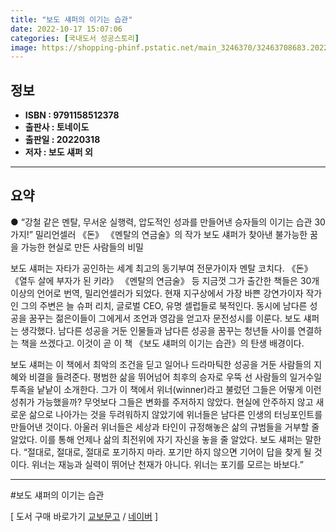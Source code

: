 ```yaml
---
title: "보도 섀퍼의 이기는 습관"
date: 2022-10-17 15:07:06
categories: [국내도서 성공스토리]
image: https://shopping-phinf.pstatic.net/main_3246370/32463708683.20220527055031.jpg
---
```


## **정보**

- **ISBN : 9791158512378**
- **출판사 : 토네이도**
- **출판일 : 20220318**
- **저자 : 보도 섀퍼 외**

------



## **요약**

● “강철 같은 멘탈, 무서운 실행력, 압도적인 성과를
만들어낸 승자들의 이기는 습관 30가지!”
밀리언셀러 《돈》 《멘탈의 연금술》의 작가 보도 섀퍼가
찾아낸 불가능한 꿈을 가능한 현실로 만든 사람들의 비밀

보도 섀퍼는 자타가 공인하는 세계 최고의 동기부여 전문가이자 멘탈 코치다. 《돈》 《열두 살에 부자가 된 키라》 《멘탈의 연금술》 등 지금껏 그가 출간한 책들은 30개 이상의 언어로 번역, 밀리언셀러가 되었다. 현재 지구상에서 가장 바쁜 강연가이자 작가인 그의 주변은 늘 슈퍼 리치, 글로벌 CEO, 유명 셀럽들로 북적인다. 동시에 남다른 성공을 꿈꾸는 젊은이들이 그에게서 조언과 영감을 얻고자 문전성시를 이룬다. 보도 섀퍼는 생각했다. 남다른 성공을 거둔 인물들과 남다른 성공을 꿈꾸는 청년들 사이를 연결하는 책을 쓰겠다고. 이것이 곧 이 책 《보도 섀퍼의 이기는 습관》의 탄생 배경이다.

보도 섀퍼는 이 책에서 최악의 조건을 딛고 일어나 드라마틱한 성공을 거둔 사람들의 지혜와 비결을 들려준다. 평범한 삶을 뛰어넘어 최후의 승자로 우뚝 선 사람들의 일거수일투족을 낱낱이 소개한다. 그가 이 책에서 위너(winner)라고 불렀던 그들은 어떻게 이런 성취가 가능했을까? 무엇보다 그들은 변화를 주저하지 않았다. 현실에 안주하지 않고 새로운 삶으로 나아가는 것을 두려워하지 않았기에 위너들은 남다른 인생의 터닝포인트를 만들어낸 것이다. 아울러 위너들은 세상과 타인이 규정해놓은 삶의 규범들을 거부할 줄 알았다. 이를 통해 언제나 삶의 최전위에 자기 자신을 놓을 줄 알았다. 보도 섀퍼는 말한다. “절대로, 절대로, 절대로 포기하지 마라. 포기만 하지 않으면 기어이 답을 찾게 될 것이다. 위너는 재능과 실력이 뛰어난 천재가 아니다. 위너는 포기를 모르는 바보다.”

------

#보도 섀퍼의 이기는 습관

[ 도서 구매 바로가기   [교보문고](https://product.kyobobook.co.kr/detail/S000001767980)  /  [네이버](https://search.shopping.naver.com/book/catalog/32463708683) ]

